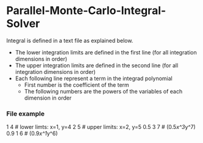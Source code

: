 # Parallel-Monte-Carlo-Integral-Solver
Integral is defined in a text file as explained below.

- The lower integration limits are defined in the first line (for all integration dimensions in order)
- The upper integration limits are defined in the second line (for all integration dimensions in order)
- Each following line represent a term in the integrad polynomial 
	- First number is the coefficient of the term
	- The following numbers are the powers of the variables of each dimension in order

### File example
 
1 4		# lower limts: 	x=1, y=4
2 5		# upper limits: x=2, y=5
0.5 3 7  	# (0.5*x^3*y^7)
0.9 1 6  	# (0.9*x^1*y^6)
